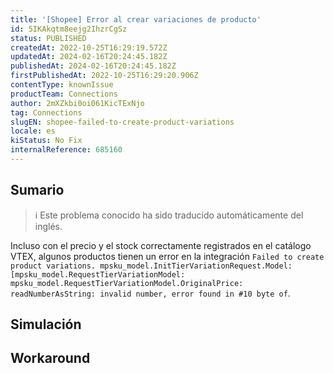 ```yaml
---
title: '[Shopee] Error al crear variaciones de producto'
id: 5IKAkqtm8eejg2IhzrCgSz
status: PUBLISHED
createdAt: 2022-10-25T16:29:19.572Z
updatedAt: 2024-02-16T20:24:45.182Z
publishedAt: 2024-02-16T20:24:45.182Z
firstPublishedAt: 2022-10-25T16:29:20.906Z
contentType: knownIssue
productTeam: Connections
author: 2mXZkbi0oi061KicTExNjo
tag: Connections
slugEN: shopee-failed-to-create-product-variations
locale: es
kiStatus: No Fix
internalReference: 685160
---
```


## Sumario

>ℹ️ Este problema conocido ha sido traducido automáticamente del inglés.



Incluso con el precio y el stock correctamente registrados en el catálogo VTEX, algunos productos tienen un error en la integración `Failed to create product variations. mpsku_model.InitTierVariationRequest.Model: [mpsku_model.RequestTierVariationModel: mpsku_model.RequestTierVariationModel.OriginalPrice: readNumberAsString: invalid number, error found in #10 byte of`.


##

## Simulación



## Workaround



